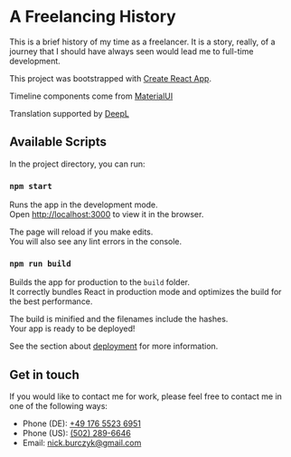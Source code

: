 # A Freelancing History

This is a brief history of my time as a freelancer. It is a story, really, of a journey that I should have always seen would lead me to full-time development. 

This project was bootstrapped with [Create React App](https://github.com/facebook/create-react-app).

Timeline components come from [MaterialUI](https://mui.com/)

Translation supported by [DeepL](https://www.deepl.com/pro-api?cta=header-pro-api)

## Available Scripts

In the project directory, you can run:

### `npm start`

Runs the app in the development mode.\
Open [http://localhost:3000](http://localhost:3000) to view it in the browser.

The page will reload if you make edits.\
You will also see any lint errors in the console.

### `npm run build`

Builds the app for production to the `build` folder.\
It correctly bundles React in production mode and optimizes the build for the best performance.

The build is minified and the filenames include the hashes.\
Your app is ready to be deployed!

See the section about [deployment](https://facebook.github.io/create-react-app/docs/deployment) for more information.

## Get in touch
If you would like to contact me for work, please feel free to contact me in one of the following ways:
* Phone (DE): [+49 176 5523 6951](tel:+4917655236951)
* Phone (US): [(502) 289-6646](tel:+15022896646)
* Email: [nick.burczyk@gmail.com](mailto:nick.burczyk@gmail.com)